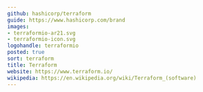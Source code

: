 ```yaml
---
github: hashicorp/terraform
guide: https://www.hashicorp.com/brand
images:
- terraformio-ar21.svg
- terraformio-icon.svg
logohandle: terraformio
posted: true
sort: terraform
title: Terraform
website: https://www.terraform.io/
wikipedia: https://en.wikipedia.org/wiki/Terraform_(software)
---
```

